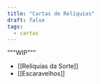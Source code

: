 ```yaml
---
title: "Cartas de Relíquias"
draft: false
tags:
  - cartas
---
```


"""WIP"""

- [[Relíquias da Sorte]]
- [[Escaravelhos]]